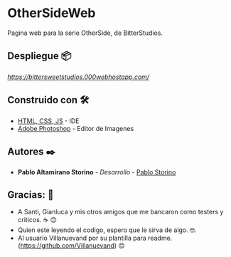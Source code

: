 # OtherSideWeb

Pagina web para la serie OtherSide, de BitterStudios. 

## Despliegue 📦

_https://bittersweetstudios.000webhostapp.com/_

## Construido con 🛠️

* [HTML, CSS, JS](https://code.visualstudio.com/) - IDE
* [Adobe Photoshop](https://www.adobe.com/la/products/photoshop.html) - Editor de Imagenes

## Autores ✒️

* **Pablo Altamirano Storino** - *Desarrollo* - [Pablo Storino](https://github.com/PabloStorino)

## Gracias: 🎁

* A Santi, Gianluca y mis otros amigos que me bancaron como testers y criticos. ☕ 😊
* Quien este leyendo el codigo, espero que le sirva de algo. 🤓.
* Al usuario Villanuevand por su plantilla para readme. (https://github.com/Villanuevand) 😊
